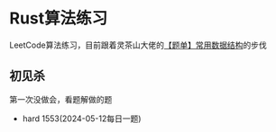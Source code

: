 # Rust算法练习
LeetCode算法练习，目前跟着灵茶山大佬的[【题单】常用数据结构](https://leetcode.cn/circle/discuss/mOr1u6/)的步伐

## 初见杀
第一次没做会，看题解做的题
- hard 1553(2024-05-12每日一题)